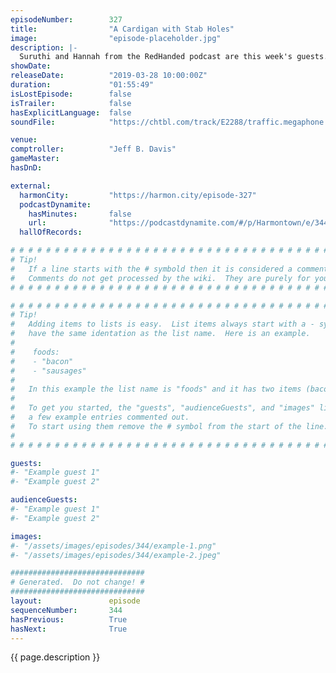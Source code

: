 ```yaml
---
episodeNumber:        327
title:                "A Cardigan with Stab Holes"
image:                "episode-placeholder.jpg"
description: |-
  Suruthi and Hannah from the RedHanded podcast are this week's guests. They share their true crime expertise, including some crime role playing! Featuring Dan Harmon, Jeff Bryan Davis, Spencer Crittenden, Suruthi Bala and Hannah Maguire.
showDate:             
releaseDate:          "2019-03-28 10:00:00Z"
duration:             "01:55:49"
isLostEpisode:        false
isTrailer:            false
hasExplicitLanguage:  false
soundFile:            "https://chtbl.com/track/E2288/traffic.megaphone.fm/STA5484798949.mp3?updated=1596656922"

venue:                
comptroller:          "Jeff B. Davis"
gameMaster:           
hasDnD:               

external:
  harmonCity:         "https://harmon.city/episode-327"
  podcastDynamite:
    hasMinutes:       false
    url:              "https://podcastdynamite.com/#/p/Harmontown/e/344/327"
  hallOfRecords:      

# # # # # # # # # # # # # # # # # # # # # # # # # # # # # # # # # # # # # # # # # # # # #
# Tip!
#   If a line starts with the # symbold then it is considered a comment.
#   Comments do not get processed by the wiki.  They are purely for your information.
# # # # # # # # # # # # # # # # # # # # # # # # # # # # # # # # # # # # # # # # # # # # #

# # # # # # # # # # # # # # # # # # # # # # # # # # # # # # # # # # # # # # # # # # # # #
# Tip!
#   Adding items to lists is easy.  List items always start with a - symbol and have
#   have the same identation as the list name.  Here is an example.
#
#    foods:
#    - "bacon"
#    - "sausages"
#
#   In this example the list name is "foods" and it has two items (bacon, and sausages).
#
#   To get you started, the "guests", "audienceGuests", and "images" lists below have
#   a few example entries commented out.
#   To start using them remove the # symbol from the start of the line.
#
# # # # # # # # # # # # # # # # # # # # # # # # # # # # # # # # # # # # # # # # # # # # #

guests:
#- "Example guest 1"
#- "Example guest 2"

audienceGuests:
#- "Example guest 1"
#- "Example guest 2"

images:
#- "/assets/images/episodes/344/example-1.png"
#- "/assets/images/episodes/344/example-2.jpeg"

##############################
# Generated.  Do not change! #
##############################
layout:               episode
sequenceNumber:       344
hasPrevious:          True
hasNext:              True
---
```


<!-- The episode description will be rendered here -->
{{ page.description }}

<!-- Add your content BELOW here -->
<!-- vvvvvvvvvvvvvvvvvvvvvvvvvvv -->




<!-- ^^^^^^^^^^^^^^^^^^^^^^^^^^^ -->
<!-- Add your content ABOVE here -->

<!-- The episode gallery will be rendered here -->